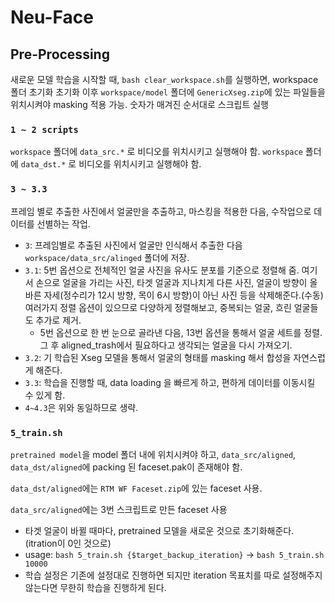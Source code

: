 # Neu-Face

## Pre-Processing

새로운 모델 학습을 시작할 때, `bash clear_workspace.sh`를 실행하면, workspace 폴더 초기화
초기화 이후 `workspace/model` 폴더에 `GenericXseg.zip`에 있는 파일들을 위치시켜야 masking 적용 가능.
숫자가 매겨진 순서대로 스크립트 실행

### `1 ~ 2 scripts`

`workspace` 폴더에 `data_src.*` 로 비디오를 위치시키고 실행해야 함.
`workspace` 폴더에 `data_dst.*` 로 비디오를 위치시키고 실행해야 함.

### `3 ~ 3.3`

프레임 별로 추출한 사진에서 얼굴만을 추출하고, 마스킹을 적용한 다음, 수작업으로 데이터를 선별하는 작업.

- `3`: 프레임별로 추출된 사진에서 얼굴만 인식해서 추출한 다음 `workspace/data_src/alinged` 폴더에 저장.
- `3.1`: 5번 옵션으로 전체적인 얼굴 사진을 유사도 분포를 기준으로 정렬해 줌. 여기서 손으로 얼굴을 가리는 사진, 타겟 얼굴과 지나치게 다른 사진, 얼굴이 방향이 올바른 자세(정수리가 12시 방향, 목이 6시 방향)이 아닌 사진 등을 삭제해준다.(수동) 여러가지 정렬 옵션이 있으므로 다양하게 정렬해보고, 중복되는 얼굴, 흐린 얼굴들도 추가로 제거.
  - 5번 옵션으로 한 번 눈으로 골라낸 다음, 13번 옵션을 통해서 얼굴 세트를 정렬. 그 후 aligned_trash에서 필요하다고 생각되는 얼굴을 다시 가져오기.
- `3.2`: 기 학습된 Xseg 모델을 통해서 얼굴의 형태를 masking 해서 합성을 자연스럽게 해준다.
- `3.3`: 학습을 진행할 때, data loading 을 빠르게 하고, 편하게 데이터를 이동시킬 수 있게 함.
- `4~4.3`은 위와 동일하므로 생략.

### `5_train.sh`

`pretrained model`을 model 폴더 내에 위치시켜야 하고, `data_src/aligned`, `data_dst/aligned`에 packing 된 faceset.pak이 존재해야 함.

`data_dst/aligned`에는 `RTM WF Faceset.zip`에 있는 faceset 사용.

`data_src/aligned`에는 3번 스크립트로 만든 faceset 사용

- 타겟 얼굴이 바뀔 때마다, pretrained 모델을 새로운 것으로 초기화해준다.(itration이 0인 것으로)
- usage: `bash 5_train.sh {$target_backup_iteration}` -> `bash 5_train.sh 10000`
- 학습 설정은 기존에 설정대로 진행하면 되지만 iteration 목표치를 따로 설정해주지 않는다면 무한히 학습을 진행하게 된다.
